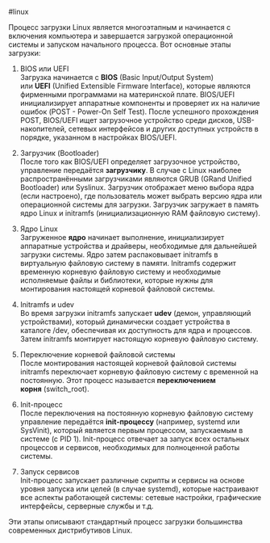 #linux 

Процесс загрузки Linux является многоэтапным и начинается с включения компьютера и завершается загрузкой операционной системы и запуском начального процесса. Вот основные этапы загрузки:

1. BIOS или UEFI  
Загрузка начинается с **BIOS** (Basic Input/Output System) или **UEFI** (Unified Extensible Firmware Interface), которые являются фирменными программами на материнской плате. BIOS/UEFI инициализирует аппаратные компоненты и проверяет их на наличие ошибок (POST - Power-On Self Test). После успешного прохождения POST, BIOS/UEFI ищет загрузочное устройство среди дисков, USB-накопителей, сетевых интерфейсов и других доступных устройств в порядке, указанном в настройках BIOS/UEFI.

2. Загрузчик (Bootloader)  
После того как BIOS/UEFI определяет загрузочное устройство, управление передаётся **загрузчику**. В случае с Linux наиболее распространёнными загрузчиками являются GRUB (GRand Unified Bootloader) или Syslinux. Загрузчик отображает меню выбора ядра (если настроено), где пользователь может выбрать версию ядра или операционной системы для загрузки. Загрузчик загружает в память ядро Linux и initramfs (инициализационную RAM файловую систему).

3. Ядро Linux  
Загруженное **ядро** начинает выполнение, инициализирует аппаратные устройства и драйверы, необходимые для дальнейшей загрузки системы. Ядро затем распаковывает initramfs в виртуальную файловую систему в памяти. Initramfs содержит временную корневую файловую систему и необходимые исполняемые файлы и библиотеки, которые нужны для монтирования настоящей корневой файловой системы.

4. Initramfs и udev  
Во время загрузки initramfs запускает **udev** (демон, управляющий устройствами), который динамически создает устройства в каталоге /dev, обеспечивая их доступность для ядра и процессов. Затем initramfs монтирует настоящую корневую файловую систему.

5. Переключение корневой файловой системы  
После монтирования настоящей корневой файловой системы initramfs переключает корневую файловую систему с временной на постоянную. Этот процесс называется **переключением корня** (switch_root).

6. Init-процесс  
После переключения на постоянную корневую файловую систему управление передаётся **init-процессу** (например, systemd или SysVinit), который является первым процессом, запускаемым в системе (с PID 1). Init-процесс отвечает за запуск всех остальных процессов и сервисов, необходимых для полноценной работы системы.

7. Запуск сервисов  
Init-процесс запускает различные скрипты и сервисы на основе уровня запуска или целей (в случае systemd), которые настраивают все аспекты работающей системы: сетевые настройки, графические интерфейсы, серверные службы и т.д.

Эти этапы описывают стандартный процесс загрузки большинства современных дистрибутивов Linux.